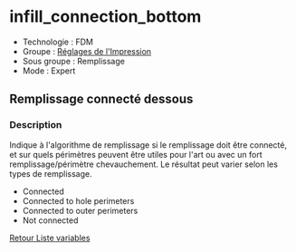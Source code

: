 # infill_connection_bottom

* Technologie : FDM
* Groupe : [Réglages de l'Impression](../print_settings/print_settings.md)
* Sous groupe : Remplissage 
* Mode : Expert

## Remplissage connecté dessous

### Description

Indique à l'algorithme de remplissage si le remplissage doit être connecté, et sur quels périmètres peuvent être utiles pour l'art ou avec un fort remplissage/périmètre chevauchement. Le résultat peut varier selon les types de remplissage.

 - Connected
 - Connected to hole perimeters
 - Connected to outer perimeters
 - Not connected

[Retour Liste variables](variable_list.md)